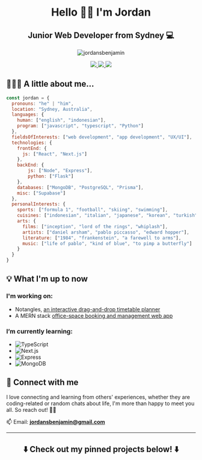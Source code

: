 <h1 align="center">Hello 👋🏽 I'm Jordan</h1>
<h2 align="center">Junior Web Developer from Sydney 💻</h2>

<p align="center"> 
  <img src="https://komarev.com/ghpvc/?username=jordansbenjamin&label=Profile%20views&color=0e75b6&style=flat" alt="jordansbenjamin" />
</p>

<p align="center">
  <a href="https://www.linkedin.com/in/jordansb/">
    <img src="https://img.shields.io/badge/-jordansb-blue?style=flat-square&logo=Linkedin&logoColor=white&link=https://www.linkedin.com/in/jordansb/">
  </a>
  <a href="https://jordansbenjamin.com/">
    <img src="https://img.shields.io/badge/Website-46a2f1.svg?&style=flat-square&logo=Google-Chrome&logoColor=white&link=https://jordansbenjamin.com/">
  </a>
  <a>
    <img src="https://img.shields.io/github/followers/jordansbenjamin?label=Follow&style=social">
  </a>
  
  <!--
  <a href="https://twitter.com/intent/follow?screen_name=jordansbenjamin">
    <img src="https://img.shields.io/twitter/follow/jordansbenjamin?label=Follow">
  </a>
  -->
</p>

## 🧑🏽‍💻 A little about me...

```javascript
const jordan = {
  pronouns: "he" | "him",
  location: "Sydney, Australia",
  languages: {
    human: ["english", "indonesian"],
    program: ["javascript", "typescript", "Python"]
  },
  fieldsOfInterests: ["web development", "app development", "UX/UI"],
  technologies: {
    frontEnd: {
      js: ["React", "Next.js"]
    },
    backEnd: {
        js: ["Node", "Express"],
        python: ["Flask"]
    },
    databases: ["MongoDB", "PostgreSQL", "Prisma"],
    misc: ["Supabase"]
  },
  personalInterests: {
    sports: ["formula 1", "football", "skiing", "swimming"],
    cuisines: ["indonesian", "italian", "japanese", "korean", "turkish"],
    arts: {
      films: ["inception", "lord of the rings", "whiplash"],
      artists: ["daniel arsham", "pablo piccasso", "edward hopper"],
      literature: ["1984", "frankenstein", "a farewell to arms"],
      music: ["life of pablo", "kind of blue", "to pimp a butterfly"]
    }
  }
}
```

## 💡 What I'm up to now

### I'm working on:
- Notangles, [an interactive drag-and-drop timetable planner](https://github.com/devsoc-unsw/notangles)
- A MERN stack [office-space booking and management web app](https://github.com/Space-Saver-Bookings)
<!-- A full-stack [hotel-booking and management system](https://github.com/jordansbenjamin/the-cabin-co) -->

### I’m currently learning: 
- ![TypeScript](https://img.shields.io/static/v1?style=for-the-badge&message=TypeScript&color=3178C6&logo=TypeScript&logoColor=FFFFFF&label=)
- ![Next.js](https://img.shields.io/static/v1?style=for-the-badge&message=Next.js&color=000000&logo=Next.js&logoColor=FFFFFF&label=)
- ![Express](https://img.shields.io/static/v1?style=for-the-badge&message=Express&color=000000&logo=Express&logoColor=FFFFFF&label=)
- ![MongoDB](https://img.shields.io/static/v1?style=for-the-badge&message=MongoDB&color=47A248&logo=MongoDB&logoColor=FFFFFF&label=)

## 📡 Connect with me

I love connecting and learning from others' experiences, whether they are coding-related or random chats about life, I'm more than happy to meet you all. So reach out! ✌🏽

📫 Email: **jordansbenjamin@gmail.com**

---

<h2 align="center">⬇️ Check out my pinned projects below! ⬇️
</h2>

<!--
## 🛠️ Technologies & Tools I've used

### Front-end
![HTML5](https://img.shields.io/static/v1?style=for-the-badge&message=HTML5&color=E34F26&logo=HTML5&logoColor=FFFFFF&label=)
![CSS3](https://img.shields.io/static/v1?style=for-the-badge&message=CSS3&color=1572B6&logo=CSS3&logoColor=FFFFFF&label=)
![Sass](https://img.shields.io/static/v1?style=for-the-badge&message=Sass&color=CC6699&logo=Sass&logoColor=FFFFFF&label=)
![JavaScript](https://img.shields.io/static/v1?style=for-the-badge&message=JavaScript&color=222222&logo=JavaScript&logoColor=F7DF1E&label=)
![TypeScript](https://img.shields.io/static/v1?style=for-the-badge&message=TypeScript&color=3178C6&logo=TypeScript&logoColor=FFFFFF&label=)
![React](https://img.shields.io/static/v1?style=for-the-badge&message=React&color=222222&logo=React&logoColor=61DAFB&label=)
![Redux](https://img.shields.io/static/v1?style=for-the-badge&message=Redux&color=764ABC&logo=Redux&logoColor=FFFFFF&label=)

### Back-end
![Express](https://img.shields.io/static/v1?style=for-the-badge&message=Express&color=000000&logo=Express&logoColor=FFFFFF&label=)

### Databases

![MongoDB](https://img.shields.io/static/v1?style=for-the-badge&message=MongoDB&color=47A248&logo=MongoDB&logoColor=FFFFFF&label=)
-->

<!--
<p align="left">
<img src="https://raw.githubusercontent.com/devicons/devicon/master/icons/python/python-original-wordmark.svg" alt="python" width="45" height="45" />
<img src="https://raw.githubusercontent.com/devicons/devicon/master/icons/javascript/javascript-original.svg" alt="javascript" width="45" height="45" />
<img src="https://raw.githubusercontent.com/devicons/devicon/master/icons/react/react-original-wordmark.svg" alt="react" width="45" height="45" />
<img src="https://cdn.jsdelivr.net/gh/devicons/devicon/icons/html5/html5-original.svg" alt="html" width="45" height="45"/>
<img src="https://raw.githubusercontent.com/devicons/devicon/master/icons/css3/css3-original-wordmark.svg" alt="css3" width="45" height="45" />
<img src="https://raw.githubusercontent.com/devicons/devicon/master/icons/bootstrap/bootstrap-plain.svg" alt="bootstrap" width="45" height="45" />
<img src="https://raw.githubusercontent.com/devicons/devicon/master/icons/nodejs/nodejs-original-wordmark.svg" alt="nodejs" width="45" height="45" />
<img src="https://raw.githubusercontent.com/devicons/devicon/master/icons/mongodb/mongodb-original.svg" alt="mongodb" width="45" height="45" />
<img src="https://cdn.jsdelivr.net/gh/devicons/devicon/icons/git/git-original.svg" alt="git" width="45" height="45"/>
<img src="https://cdn.jsdelivr.net/gh/devicons/devicon/icons/bash/bash-original.svg" alt="bash" width="45" height="45"/>
<img src="https://cdn.jsdelivr.net/gh/devicons/devicon/icons/vscode/vscode-original.svg" alt="vscode" width="45" height="45"/>
<img src="https://cdn.jsdelivr.net/gh/devicons/devicon/icons/figma/figma-original.svg" alt="figma" width="45" height="45"/>
</p>
-->

<!--
<p align="left">
<img src="https://cdn.jsdelivr.net/gh/devicons/devicon/icons/vscode/vscode-original.svg" alt="vscode" width="45" height="45"/>
<img src="https://raw.githubusercontent.com/devicons/devicon/master/icons/python/python-original-wordmark.svg" alt="python" width="45" height="45" />
<img src="https://cdn.jsdelivr.net/gh/devicons/devicon/icons/cplusplus/cplusplus-original.svg" width="45" height="45"/>
<img src="https://raw.githubusercontent.com/devicons/devicon/master/icons/javascript/javascript-original.svg" alt="javascript" width="45" height="45" />
<img src="https://raw.githubusercontent.com/devicons/devicon/master/icons/react/react-original-wordmark.svg" alt="react" width="45" height="45" />
<img src="https://cdn.jsdelivr.net/gh/devicons/devicon/icons/vuejs/vuejs-original-wordmark.svg" alt="VueJS" width="45" height="45"/>
<img src="https://cdn.jsdelivr.net/gh/devicons/devicon/icons/html5/html5-original.svg" alt="html" width="45" height="45"/>
<img src="https://raw.githubusercontent.com/devicons/devicon/master/icons/bootstrap/bootstrap-plain.svg" alt="bootstrap" width="45" height="45" />
<img src="https://raw.githubusercontent.com/devicons/devicon/master/icons/css3/css3-original-wordmark.svg" alt="css3" width="45" height="45" />
<img src="https://raw.githubusercontent.com/devicons/devicon/master/icons/mongodb/mongodb-original.svg" alt="mongodb" width="45" height="45" />
<img src="https://raw.githubusercontent.com/devicons/devicon/master/icons/mysql/mysql-original-wordmark.svg" alt="mysql" width="45" height="45" />
<img src="https://raw.githubusercontent.com/devicons/devicon/master/icons/nodejs/nodejs-original-wordmark.svg" alt="nodejs" width="45" height="45" />
<img src="https://cdn.jsdelivr.net/gh/devicons/devicon/icons/php/php-original.svg" alt="php" width="45" height="45"/>
<img src="https://cdn.jsdelivr.net/gh/devicons/devicon/icons/laravel/laravel-plain-wordmark.svg" alt="Laravel" width="45" height="45"/>
<img src="https://cdn.jsdelivr.net/gh/devicons/devicon/icons/flutter/flutter-original.svg" alt="flutter" width="45" height="45"/>
<img src="https://cdn.jsdelivr.net/gh/devicons/devicon/icons/docker/docker-original.svg" alt="docker" width="45" height="45"/>
<img src="https://cdn.jsdelivr.net/gh/devicons/devicon/icons/kubernetes/kubernetes-plain.svg" alt="kubernetes" width="45" height="45"/>
<img src="https://cdn.jsdelivr.net/gh/devicons/devicon/icons/amazonwebservices/amazonwebservices-plain-wordmark.svg" width="45" height="45"/>
<img src="https://cdn.jsdelivr.net/gh/devicons/devicon/icons/linux/linux-original.svg" alt="linux" width="45" height="45"/>       
<img src="https://cdn.jsdelivr.net/gh/devicons/devicon/icons/git/git-original.svg" alt="git" width="45" height="45"/>
<img src="https://cdn.jsdelivr.net/gh/devicons/devicon/icons/bash/bash-original.svg" alt="bash" width="45" height="45"/>
<img src="https://cdn.jsdelivr.net/gh/devicons/devicon/icons/figma/figma-original.svg" alt="figma" width="45" height="45"/>   
</p>
-->
